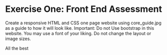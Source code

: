 # Exercise One: Front End Assessment
Create a responsive HTML and CSS one page website using core_guide.jpg as a guide to how it will look like.
Important:
Do not Use bootstrap in this website.
You may use a font of your liking.
Do not change the layout or image sizes.


All the best
